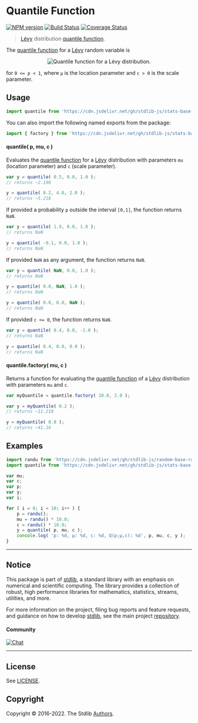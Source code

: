<!--

@license Apache-2.0

Copyright (c) 2018 The Stdlib Authors.

Licensed under the Apache License, Version 2.0 (the "License");
you may not use this file except in compliance with the License.
You may obtain a copy of the License at

   http://www.apache.org/licenses/LICENSE-2.0

Unless required by applicable law or agreed to in writing, software
distributed under the License is distributed on an "AS IS" BASIS,
WITHOUT WARRANTIES OR CONDITIONS OF ANY KIND, either express or implied.
See the License for the specific language governing permissions and
limitations under the License.

-->

# Quantile Function

[![NPM version][npm-image]][npm-url] [![Build Status][test-image]][test-url] [![Coverage Status][coverage-image]][coverage-url] <!-- [![dependencies][dependencies-image]][dependencies-url] -->

> [Lévy][levy-distribution] distribution [quantile function][quantile-function].

<section class="intro">

The [quantile function][quantile-function] for a [Lévy][levy-distribution] random variable is

<!-- <equation class="equation" label="eq:levy_quantile_function" align="center" raw="Q(p;\mu,c)= \mu + \frac{c}{2 \cdot \operatorname{erfcinv}(p)^2}" alt="Quantile function for a Lévy distribution."> -->

<div class="equation" align="center" data-raw-text="Q(p;\mu,c)= \mu + \frac{c}{2 \cdot \operatorname{erfcinv}(p)^2}" data-equation="eq:levy_quantile_function">
    <img src="https://cdn.jsdelivr.net/gh/stdlib-js/stdlib@51534079fef45e990850102147e8945fb023d1d0/lib/node_modules/@stdlib/stats/base/dists/levy/quantile/docs/img/equation_levy_quantile_function.svg" alt="Quantile function for a Lévy distribution.">
    <br>
</div>

<!-- </equation> -->

for `0 <= p < 1`, where `µ` is the location parameter and `c > 0` is the scale parameter.

</section>

<!-- /.intro -->



<section class="usage">

## Usage

```javascript
import quantile from 'https://cdn.jsdelivr.net/gh/stdlib-js/stats-base-dists-levy-quantile@deno/mod.js';
```

You can also import the following named exports from the package:

```javascript
import { factory } from 'https://cdn.jsdelivr.net/gh/stdlib-js/stats-base-dists-levy-quantile@deno/mod.js';
```

#### quantile( p, mu, c )

Evaluates the [quantile function][quantile-function] for a [Lévy][levy-distribution] distribution with parameters `mu` (location parameter) and `c` (scale parameter).

```javascript
var y = quantile( 0.5, 0.0, 1.0 );
// returns ~2.198

y = quantile( 0.2, 4.0, 2.0 );
// returns ~5.218
```

If provided a probability `p` outside the interval `[0,1]`, the function returns `NaN`.

```javascript
var y = quantile( 1.9, 0.0, 1.0 );
// returns NaN

y = quantile( -0.1, 0.0, 1.0 );
// returns NaN
```

If provided `NaN` as any argument, the function returns `NaN`.

```javascript
var y = quantile( NaN, 0.0, 1.0 );
// returns NaN

y = quantile( 0.0, NaN, 1.0 );
// returns NaN

y = quantile( 0.0, 0.0, NaN );
// returns NaN
```

If provided `c <= 0`, the function returns `NaN`.

```javascript
var y = quantile( 0.4, 0.0, -1.0 );
// returns NaN

y = quantile( 0.4, 0.0, 0.0 );
// returns NaN
```

#### quantile.factory( mu, c )

Returns a function for evaluating the [quantile function][quantile-function] of a [Lévy][levy-distribution] distribution with parameters `mu` and `c`.

```javascript
var myQuantile = quantile.factory( 10.0, 2.0 );

var y = myQuantile( 0.2 );
// returns ~11.218

y = myQuantile( 0.8 );
// returns ~41.16
```

</section>

<!-- /.usage -->

<section class="examples">

## Examples

<!-- eslint no-undef: "error" -->

```javascript
import randu from 'https://cdn.jsdelivr.net/gh/stdlib-js/random-base-randu@deno/mod.js';
import quantile from 'https://cdn.jsdelivr.net/gh/stdlib-js/stats-base-dists-levy-quantile@deno/mod.js';

var mu;
var c;
var p;
var y;
var i;

for ( i = 0; i < 10; i++ ) {
    p = randu();
    mu = randu() * 10.0;
    c = randu() * 10.0;
    y = quantile( p, mu, c );
    console.log( 'p: %d, µ: %d, c: %d, Q(p;µ,c): %d', p, mu, c, y );
}
```

</section>

<!-- /.examples -->

<!-- Section for related `stdlib` packages. Do not manually edit this section, as it is automatically populated. -->

<section class="related">

</section>

<!-- /.related -->

<!-- Section for all links. Make sure to keep an empty line after the `section` element and another before the `/section` close. -->


<section class="main-repo" >

* * *

## Notice

This package is part of [stdlib][stdlib], a standard library with an emphasis on numerical and scientific computing. The library provides a collection of robust, high performance libraries for mathematics, statistics, streams, utilities, and more.

For more information on the project, filing bug reports and feature requests, and guidance on how to develop [stdlib][stdlib], see the main project [repository][stdlib].

#### Community

[![Chat][chat-image]][chat-url]

---

## License

See [LICENSE][stdlib-license].


## Copyright

Copyright &copy; 2016-2022. The Stdlib [Authors][stdlib-authors].

</section>

<!-- /.stdlib -->

<!-- Section for all links. Make sure to keep an empty line after the `section` element and another before the `/section` close. -->

<section class="links">

[npm-image]: http://img.shields.io/npm/v/@stdlib/stats-base-dists-levy-quantile.svg
[npm-url]: https://npmjs.org/package/@stdlib/stats-base-dists-levy-quantile

[test-image]: https://github.com/stdlib-js/stats-base-dists-levy-quantile/actions/workflows/test.yml/badge.svg?branch=v0.0.7
[test-url]: https://github.com/stdlib-js/stats-base-dists-levy-quantile/actions/workflows/test.yml?query=branch:v0.0.7

[coverage-image]: https://img.shields.io/codecov/c/github/stdlib-js/stats-base-dists-levy-quantile/main.svg
[coverage-url]: https://codecov.io/github/stdlib-js/stats-base-dists-levy-quantile?branch=main

<!--

[dependencies-image]: https://img.shields.io/david/stdlib-js/stats-base-dists-levy-quantile.svg
[dependencies-url]: https://david-dm.org/stdlib-js/stats-base-dists-levy-quantile/main

-->

[chat-image]: https://img.shields.io/gitter/room/stdlib-js/stdlib.svg
[chat-url]: https://gitter.im/stdlib-js/stdlib/

[stdlib]: https://github.com/stdlib-js/stdlib

[stdlib-authors]: https://github.com/stdlib-js/stdlib/graphs/contributors

[umd]: https://github.com/umdjs/umd
[es-module]: https://developer.mozilla.org/en-US/docs/Web/JavaScript/Guide/Modules

[deno-url]: https://github.com/stdlib-js/stats-base-dists-levy-quantile/tree/deno
[umd-url]: https://github.com/stdlib-js/stats-base-dists-levy-quantile/tree/umd
[esm-url]: https://github.com/stdlib-js/stats-base-dists-levy-quantile/tree/esm
[branches-url]: https://github.com/stdlib-js/stats-base-dists-levy-quantile/blob/main/branches.md

[stdlib-license]: https://raw.githubusercontent.com/stdlib-js/stats-base-dists-levy-quantile/main/LICENSE

[levy-distribution]: https://en.wikipedia.org/wiki/L%C3%A9vy_distribution

[quantile-function]: https://en.wikipedia.org/wiki/Quantile_function

</section>

<!-- /.links -->
